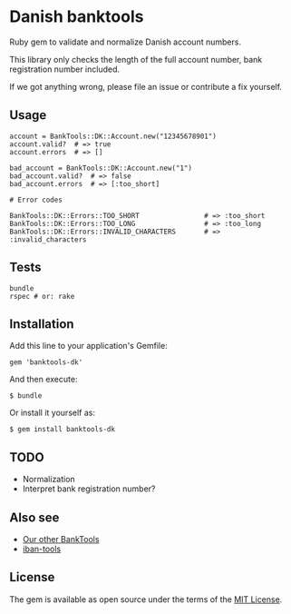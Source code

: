 # Danish banktools

Ruby gem to validate and normalize Danish account numbers.

This library only checks the length of the full account number, bank registration number included.

If we got anything wrong, please file an issue or contribute a fix yourself.

## Usage

    account = BankTools::DK::Account.new("12345678901")
    account.valid?  # => true
    account.errors  # => []

    bad_account = BankTools::DK::Account.new("1")
    bad_account.valid?  # => false
    bad_account.errors  # => [:too_short]

    # Error codes

    BankTools::DK::Errors::TOO_SHORT                # => :too_short
    BankTools::DK::Errors::TOO_LONG                 # => :too_long
    BankTools::DK::Errors::INVALID_CHARACTERS       # => :invalid_characters

## Tests

    bundle
    rspec # or: rake


## Installation

Add this line to your application's Gemfile:

    gem 'banktools-dk'

And then execute:

    $ bundle

Or install it yourself as:

    $ gem install banktools-dk

## TODO

* Normalization
* Interpret bank registration number?

## Also see

* [Our other BankTools](https://github.com/barsoom?query=banktools)
* [iban-tools](https://github.com/iulianu/iban-tools)

## License

The gem is available as open source under the terms of the [MIT License](http://opensource.org/licenses/MIT).
